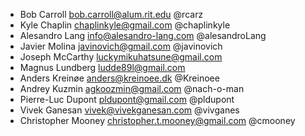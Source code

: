* Bob Carroll <bob.carroll@alum.rit.edu> @rcarz
* Kyle Chaplin <chaplinkyle@gmail.com> @chaplinkyle
* Alesandro Lang <info@alesandro-lang.com> @alesandroLang
* Javier Molina <javinovich@gmail.com> @javinovich
* Joseph McCarthy <luckymikuhatsune@gmail.com>
* Magnus Lundberg <ludde89l@gmail.com>
* Anders Kreinøe <anders@kreinoee.dk> @Kreinoee
* Andrey Kuzmin <agkoozmin@gmail.com> @nach-o-man
* Pierre-Luc Dupont <pldupont@gmail.com> @pldupont
* Vivek Ganesan <vivek@vivekganesan.com> @vivganes
* Christopher Mooney <christopher.t.mooney@gmail.com> @cmooney
